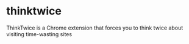 # thinktwice
ThinkTwice is a Chrome extension that forces you to think twice about visiting time-wasting sites
